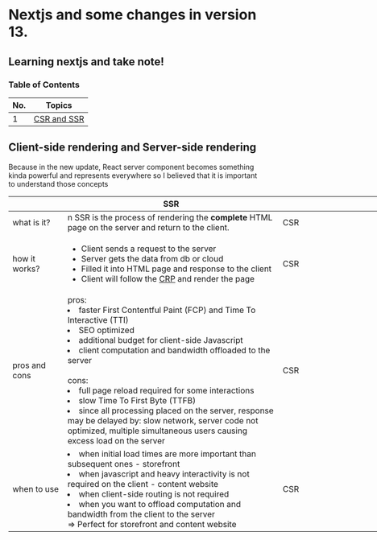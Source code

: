# Nextjs and some changes in version 13.

## Learning nextjs and take note!


### Table of Contents

| No. | Topics                                                                                                                                                                                                                        |
| --- | -------------------------------------------------------------------------------------------------------------------------------------------------------------------------------------------------------------------------------- |
| 1   | [CSR and SSR](csrssr)                                                                                                                                                                                                 |
<!-- ### Table of contents
- React server component
- /app routing -->

<h2 id="#csrssr">
    Client-side rendering and Server-side rendering
</h2>
Because in the new update, React server component becomes something kinda powerful and represents everywhere so I believed that it is important to understand those concepts

<table style="width: 100vw">
    <thead>
        <th style="width: 10vw"></th>
        <th style="width: 45vw; text-align: center">SSR</th>
        <th style="width: 45vw; text-align: center">CSR</th>
    </thead>
    <tbody style="text-align: left">
        <tr>
            <td>
                what is it?
            </td>
            <td>n
                SSR is the process of rendering the <b>complete</b> HTML page on the server and return to the client.
            </td>
            <td>
                CSR
            </td>
        </tr>
        <tr>
            <td>
                how it works?
            </td>
            <td>
            <ul>
                <li>
                    Client sends a request to the server
                </li>
                <li>
                    Server gets the data from db or cloud
                </li>
                <li>
                    Filled it into HTML page and response to the client
                </li>
                <li>
                    Client will follow the <a href="https://developer.mozilla.org/en-US/docs/Web/Performance/Critical_rendering_path" target="_blank">CRP</a> and render the page
                </li>
            </ul>
            </td>
            <td>
                CSR
            </td>
        </tr>
        <tr>
            <td>
                pros and cons
            </td>
            <td>
                pros:
                <br />
                <li>
                    faster First Contentful Paint (FCP) and Time To Interactive (TTI)
                </li>
                <li>
                    SEO optimized
                </li>
                <li>
                    additional budget for client-side Javascript
                </li>
                <li>
                    client computation and bandwidth offloaded to the server
                </li>
                <br />
                cons:
                <br />
                <li>
                    full page reload required for some interactions
                </li>
                <li>
                    slow Time To First Byte (TTFB)
                </li>
                <li>
                    since all processing placed on the server, response may be delayed by: slow network, server code not optimized, multiple simultaneous users causing excess load on the server
                </li>
            </td>
            <td>
                CSR
            </td>
        </tr>
        <tr>
            <td>
                when to use
            </td>
            <td>
                <li>
                    when initial load times are more important than subsequent ones - storefront
                </li>
                <li>
                    when javascript and heavy interactivity is not required on the client - content website
                </li>
                <li>
                    when client-side routing is not required
                </li>
                <li>
                    when you want to offload computation and bandwidth from the client to the server
                </li>
                => Perfect for storefront and content website
            </td>
            <td>
                CSR
            </td>
        </tr>
    </tbody>
</table>
